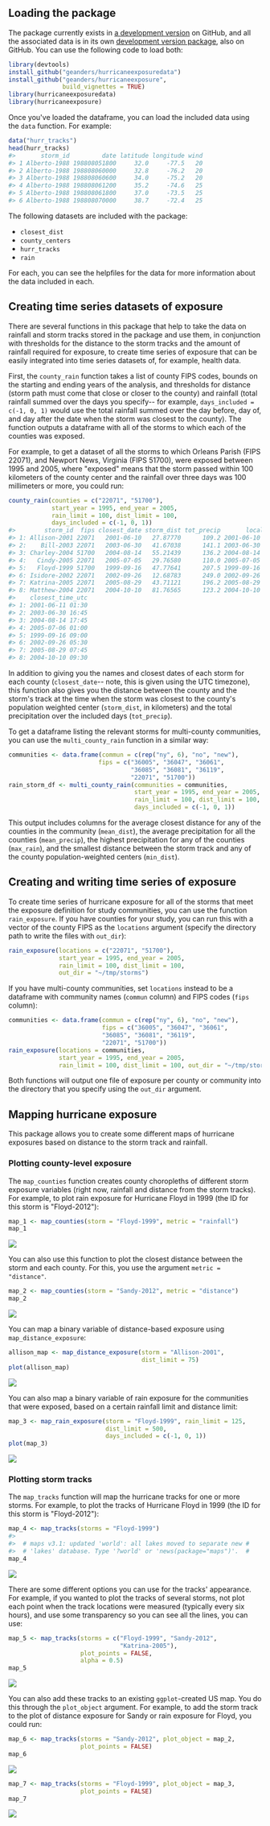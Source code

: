 <!-- README.md is generated from README.Rmd. Please edit that file -->
Loading the package
-------------------

The package currently exists in [a development version](https://github.com/geanders/hurricaneexposure) on GitHub, and all the associated data is in its own [development version package](https://github.com/geanders/hurricaneexposuredata), also on GitHub. You can use the following code to load both:

``` r
library(devtools)
install_github("geanders/hurricaneexposuredata")
install_github("geanders/hurricaneexposure", 
               build_vignettes = TRUE)
library(hurricaneexposuredata)
library(hurricaneexposure)
```

Once you've loaded the dataframe, you can load the included data using the `data` function. For example:

``` r
data("hurr_tracks")
head(hurr_tracks)
#>       storm_id         date latitude longitude wind
#> 1 Alberto-1988 198808051800     32.0     -77.5   20
#> 2 Alberto-1988 198808060000     32.8     -76.2   20
#> 3 Alberto-1988 198808060600     34.0     -75.2   20
#> 4 Alberto-1988 198808061200     35.2     -74.6   25
#> 5 Alberto-1988 198808061800     37.0     -73.5   25
#> 6 Alberto-1988 198808070000     38.7     -72.4   25
```

The following datasets are included with the package:

-   `closest_dist`
-   `county_centers`
-   `hurr_tracks`
-   `rain`

For each, you can see the helpfiles for the data for more information about the data included in each.

Creating time series datasets of exposure
-----------------------------------------

There are several functions in this package that help to take the data on rainfall and storm tracks stored in the package and use them, in conjunction with thresholds for the distance to the storm tracks and the amount of rainfall required for exposure, to create time series of exposure that can be easily integrated into time series datasets of, for example, health data.

First, the `county_rain` function takes a list of county FIPS codes, bounds on the starting and ending years of the analysis, and thresholds for distance (storm path must come that close or closer to the county) and rainfall (total rainfall summed over the days you specify-- for example, `days_included = c(-1, 0, 1)` would use the total rainfall summed over the day before, day of, and day after the date when the storm was closest to the county). The function outputs a dataframe with all of the storms to which each of the counties was exposed.

For example, to get a dataset of all the storms to which Orleans Parish (FIPS 22071), and Newport News, Virginia (FIPS 51700), were exposed between 1995 and 2005, where "exposed" means that the storm passed within 100 kilometers of the county center and the rainfall over three days was 100 millimeters or more, you could run:

``` r
county_rain(counties = c("22071", "51700"),
            start_year = 1995, end_year = 2005,
            rain_limit = 100, dist_limit = 100,
            days_included = c(-1, 0, 1))
#>        storm_id  fips closest_date storm_dist tot_precip       local_time
#> 1: Allison-2001 22071   2001-06-10   27.87770      109.2 2001-06-10 20:30
#> 2:    Bill-2003 22071   2003-06-30   41.67038      141.1 2003-06-30 11:45
#> 3: Charley-2004 51700   2004-08-14   55.21439      136.2 2004-08-14 13:45
#> 4:   Cindy-2005 22071   2005-07-05   29.76580      110.0 2005-07-05 20:00
#> 5:   Floyd-1999 51700   1999-09-16   47.77641      207.5 1999-09-16 05:00
#> 6: Isidore-2002 22071   2002-09-26   12.68783      249.0 2002-09-26 00:30
#> 7: Katrina-2005 22071   2005-08-29   43.71121      196.2 2005-08-29 02:45
#> 8: Matthew-2004 22071   2004-10-10   81.76565      123.2 2004-10-10 04:30
#>    closest_time_utc
#> 1: 2001-06-11 01:30
#> 2: 2003-06-30 16:45
#> 3: 2004-08-14 17:45
#> 4: 2005-07-06 01:00
#> 5: 1999-09-16 09:00
#> 6: 2002-09-26 05:30
#> 7: 2005-08-29 07:45
#> 8: 2004-10-10 09:30
```

In addition to giving you the names and closest dates of each storm for each county (`closest_date`-- note, this is given using the UTC timezone), this function also gives you the distance between the county and the storm's track at the time when the storm was closest to the county's population weighted center (`storm_dist`, in kilometers) and the total precipitation over the included days (`tot_precip`).

To get a dataframe listing the relevant storms for multi-county communities, you can use the `multi_county_rain` function in a similar way:

``` r
communities <- data.frame(commun = c(rep("ny", 6), "no", "new"),
                         fips = c("36005", "36047", "36061",
                                  "36085", "36081", "36119",
                                  "22071", "51700"))
rain_storm_df <- multi_county_rain(communities = communities,
                                   start_year = 1995, end_year = 2005,
                                   rain_limit = 100, dist_limit = 100,
                                   days_included = c(-1, 0, 1))
```

This output includes columns for the average closest distance for any of the counties in the community (`mean_dist`), the average precipitation for all the counties (`mean_precip`), the highest precipitation for any of the counties (`max_rain`), and the smallest distance between the storm track and any of the county population-weighted centers (`min_dist`).

Creating and writing time series of exposure
--------------------------------------------

To create time series of hurricane exposure for all of the storms that meet the exposure definition for study communities, you can use the function `rain_exposure`. If you have counties for your study, you can run this with a vector of the county FIPS as the `locations` argument (specify the directory path to write the files with `out_dir`):

``` r
rain_exposure(locations = c("22071", "51700"),
              start_year = 1995, end_year = 2005,
              rain_limit = 100, dist_limit = 100,
              out_dir = "~/tmp/storms")
```

If you have multi-county communities, set `locations` instead to be a dataframe with community names (`commun` column) and FIPS codes (`fips` column):

``` r
communities <- data.frame(commun = c(rep("ny", 6), "no", "new"),
                          fips = c("36005", "36047", "36061",
                          "36085", "36081", "36119",
                          "22071", "51700"))
rain_exposure(locations = communities,
              start_year = 1995, end_year = 2005,
              rain_limit = 100, dist_limit = 100, out_dir = "~/tmp/storms")
```

Both functions will output one file of exposure per county or community into the directory that you specify using the `out_dir` argument.

Mapping hurricane exposure
--------------------------

This package allows you to create some different maps of hurricane exposures based on distance to the storm track and rainfall.

### Plotting county-level exposure

The `map_counties` function creates county choropleths of different storm exposure variables (right now, rainfall and distance from the storm tracks). For example, to plot rain exposure for Hurricane Floyd in 1999 (the ID for this storm is "Floyd-2012"):

``` r
map_1 <- map_counties(storm = "Floyd-1999", metric = "rainfall")
map_1
```

![](README-unnamed-chunk-9-1.png)

You can also use this function to plot the closest distance between the storm and each county. For this, you use the argument `metric = "distance"`.

``` r
map_2 <- map_counties(storm = "Sandy-2012", metric = "distance")
map_2
```

![](README-unnamed-chunk-10-1.png)

You can map a binary variable of distance-based exposure using `map_distance_exposure`:

``` r
allison_map <- map_distance_exposure(storm = "Allison-2001",
                                     dist_limit = 75)
plot(allison_map)
```

![](README-unnamed-chunk-11-1.png)

You can also map a binary variable of rain exposure for the communities that were exposed, based on a certain rainfall limit and distance limit:

``` r
map_3 <- map_rain_exposure(storm = "Floyd-1999", rain_limit = 125,
                           dist_limit = 500, 
                           days_included = c(-1, 0, 1))
plot(map_3)
```

![](README-unnamed-chunk-12-1.png)

### Plotting storm tracks

The `map_tracks` function will map the hurricane tracks for one or more storms. For example, to plot the tracks of Hurricane Floyd in 1999 (the ID for this storm is "Floyd-2012"):

``` r
map_4 <- map_tracks(storms = "Floyd-1999")
#> 
#>  # maps v3.1: updated 'world': all lakes moved to separate new #
#>  # 'lakes' database. Type '?world' or 'news(package="maps")'.  #
map_4
```

![](README-unnamed-chunk-13-1.png)

There are some different options you can use for the tracks' appearance. For example, if you wanted to plot the tracks of several storms, not plot each point when the track locations were measured (typically every six hours), and use some transparency so you can see all the lines, you can use:

``` r
map_5 <- map_tracks(storms = c("Floyd-1999", "Sandy-2012",
                               "Katrina-2005"),
                    plot_points = FALSE,
                    alpha = 0.5)
map_5
```

![](README-unnamed-chunk-14-1.png)

You can also add these tracks to an existing `ggplot`-created US map. You do this through the `plot_object` argument. For example, to add the storm track to the plot of distance exposure for Sandy or rain exposure for Floyd, you could run:

``` r
map_6 <- map_tracks(storms = "Sandy-2012", plot_object = map_2,
                    plot_points = FALSE)
map_6
```

![](README-unnamed-chunk-15-1.png)

``` r
map_7 <- map_tracks(storms = "Floyd-1999", plot_object = map_3,
                    plot_points = FALSE)
map_7
```

![](README-unnamed-chunk-16-1.png)
